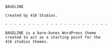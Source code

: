 

	BASELINE

	Created by 416 Studios.

	- - - - - - - - - - - - - - - - - - - - - - -

	BASELINE is a bare-bones WordPress theme 
	created to act as a starting point for the 
	416 studios themes. 

	